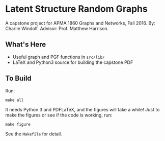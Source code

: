 Latent Structure Random Graphs
==============================

A capstone project for APMA 1860 Graphs and Networks, Fall 2016.
By: Charlie Windolf. Advisor: Prof. Matthew Harrison.


What's Here
-----------

 - Useful graph and PGF functions in `src/lib/`
 - LaTeX and Python3 source for building the capstone PDF

To Build
--------

Run:

    make all

It needs Python 3 and PDFLaTeX, and the figures will take a while!
Just to make the figures or see if the code is working, run:

    make figure

See the `Makefile` for detail.
